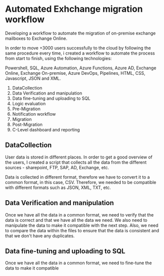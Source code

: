 # Automated Exhchange migration workflow

Developing a workflow to automate the migration of on-premise exchange mailboxes to Exchange Online.

In order to move +3000 users successfully to the cloud by following the same procedure every time, i created a workflow to automate the process from start to finish, using the following technologies:

Powershell, SQL, Azure Automation, Azure Functions, Azure AD, Exchange Online, Exchange On-premise, Azure DevOps, Pipelines, HTML, CSS, Javascript, JSON and XML.

1. DataCollection
2. Data Verification and manipulation
3. Data fine-tuning and uploading to SQL
4. Logic evaluation
5. Pre-Migration
6. Notification workflow
7. Migration
8. Post-Migration
9. C-Level dashboard and reporting

## DataCollection

User data is stored in different places. In order to get a good overview of the users, I created a script that collects all the data from the different sources - sharepoint, FTP, SAP, AD, Exchange, etc.

Data is collected in different format, therefore we have to convert it to a common format, in this case, CSV. Therefore, we needed to be compatible with different formats such as JSON, XML, TXT, etc.

## Data Verification and manipulation

Once we have all the data in a common format, we need to verify that the data is correct and that we have all the data we need. We also need to manipulate the data to make it compatible with the next step.
Also, we need to compare the data within the files to ensure that the data is consistent and that we don't have any duplicates.

## Data fine-tuning and uploading to SQL

Once we have all the data in a common format, we need to fine-tune the data to make it compatible
